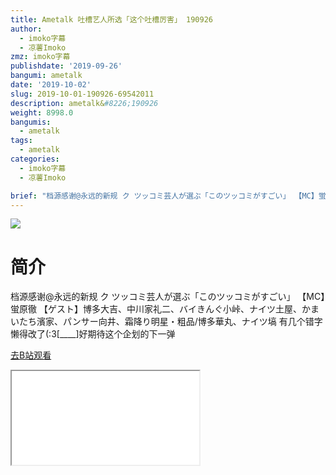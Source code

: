```yaml
---
title: Ametalk 吐槽艺人所选「这个吐槽厉害」 190926
author:
  - imoko字幕
  - 凉薯Imoko
zmz: imoko字幕
publishdate: '2019-09-26'
bangumi: ametalk
date: '2019-10-02'
slug: 2019-10-01-190926-69542011
description: ametalk&#8226;190926
weight: 8998.0
bangumis:
  - ametalk
tags:
  - ametalk
categories:
  - imoko字幕
  - 凉薯Imoko

brief: "档源感谢@永远的新规 ク ツッコミ芸人が選ぶ「このツッコミがすごい」 【MC】蛍原徹 【ゲスト】博多大吉、中川家礼二、バイきんぐ小峠、ナイツ土屋、かまいたち濱家、パンサー向井、霜降り明星・粗品/博多華丸、ナイツ塙 有几个错字懒得改了(:3[____]好期待这个企划的下一弹"
---
```

![](https://raw.githubusercontent.com/tcgriffith/owaraisite/master/static/tmpimg/4bde08e22ca6d8152e97c713ab7dd95356518933.jpg.480.jpg)
# 简介  
档源感谢@永远的新规
ク ツッコミ芸人が選ぶ「このツッコミがすごい」 
【MC】蛍原徹 【ゲスト】博多大吉、中川家礼二、バイきんぐ小峠、ナイツ土屋、かまいたち濱家、パンサー向井、霜降り明星・粗品/博多華丸、ナイツ塙
有几个错字懒得改了(:3[____]好期待这个企划的下一弹  

[去B站观看](https://www.bilibili.com/video/av69542011/)
<div class ="resp-container"><iframe class="testiframe" src="//player.bilibili.com/player.html?aid=69542011"", scrolling="no", allowfullscreen="true" > </iframe></div> 

